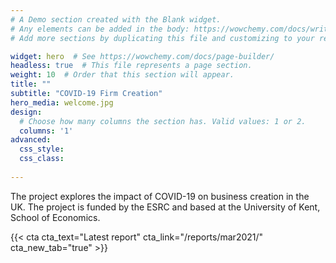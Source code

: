 ```yaml
---
# A Demo section created with the Blank widget.
# Any elements can be added in the body: https://wowchemy.com/docs/writing-markdown-latex/
# Add more sections by duplicating this file and customizing to your requirements.

widget: hero  # See https://wowchemy.com/docs/page-builder/
headless: true  # This file represents a page section.
weight: 10  # Order that this section will appear.
title: ""
subtitle: "COVID-19 Firm Creation"
hero_media: welcome.jpg
design:
  # Choose how many columns the section has. Valid values: 1 or 2.
  columns: '1'
advanced:
  css_style:
  css_class:
 
---
```


The project explores the impact of COVID-19 on business creation in the UK. The project is funded by the ESRC and based at the University of Kent, School of Economics.


{{< cta cta_text="Latest report" cta_link="/reports/mar2021/"  cta_new_tab="true" >}}

